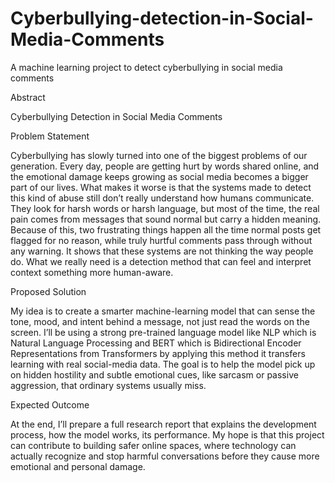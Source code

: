 # Cyberbullying-detection-in-Social-Media-Comments
A machine learning project to detect cyberbullying in social media comments

Abstract

Cyberbullying Detection in Social Media Comments

Problem Statement 

Cyberbullying has slowly turned into one of the biggest problems of our generation. Every day, people are getting hurt by words shared online, and the emotional damage keeps growing as social media becomes a bigger part of our lives. What makes it worse is that the systems made to detect this kind of abuse still don’t really understand how humans communicate. They look for harsh words or harsh language, but most of the time, the real pain comes from messages that sound normal but carry a hidden meaning. Because of this, two frustrating things happen all the time normal posts get flagged for no reason, while truly hurtful comments pass through without any warning. It shows that these systems are not thinking the way people do. What we really need is a detection method that can feel and interpret context something more human-aware.

Proposed Solution

My idea is to create a smarter machine-learning model that can sense the tone, mood, and intent behind a message, not just read the words on the screen. I’ll be using a strong pre-trained language model like NLP which is Natural Language Processing and BERT which is Bidirectional Encoder Representations from Transformers by applying this method it transfers learning with real social-media data. The goal is to help the model pick up on hidden hostility and subtle emotional cues, like sarcasm or passive aggression, that ordinary systems usually miss.

Expected Outcome

At the end, I’ll prepare a full research report that explains the development process, how the model works, its performance. My hope is that this project can contribute to building safer online spaces, where technology can actually recognize and stop harmful conversations before they cause more emotional and personal damage.

